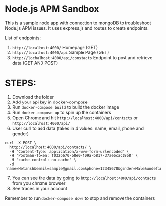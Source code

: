 # Node.js APM Sandbox
This is a sample node app with connection to mongoDB to troubleshoot Node.js APM issues.
It uses express.js and routes to create endpoints.

List of endpoints:
1. `http://localhost:4000/` Homepage (GET)
2. `http://localhost:4000/api` Sample Page (GET)
3. `http://lochalhost:4000/api/constacts` Endpoint to post and retrieve data (GET AND POST)

# STEPS:

1. Download the folder
2. Add your api key in docker-compose
3. Run `docker-compose build` to build the docker image
4. Run `docker-compose up` to spin up the containers
5. Open Chrome and hit `http://localhost:4000/api/contacts` or `http://localhost:4000/api/`
6. User curl to add data (takes in 4 values: name, email, phone and gender)
```
curl -X POST \
  http://localhost:4000/api/contacts/ \
  -H 'Content-Type: application/x-www-form-urlencoded' \
  -H 'Postman-Token: f032b670-b8e0-409a-b817-37ae6cac1868' \
  -H 'cache-control: no-cache' \
  -d 'name=Hetansh&email=sample@gmail.com&phone=12345678&gender=Male&undefined='
 ```
7. You can see the data by going to `http://localhost:4000/api/contacts` from you chrome browser
8. See traces in your account


Remember to run `docker-compose down` to stop and remove the containers
